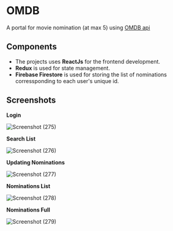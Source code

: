 # OMDB

A portal for movie nomination (at max 5) using [OMDB api](http://www.omdbapi.com/)

## Components

* The projects uses **ReactJs** for the frontend development.
* **Redux** is used for state management.
* **Firebase Firestore** is used for storing the list of nominations corressponding to each user's unique id.

## Screenshots

**Login**

![Screenshot (275)](https://user-images.githubusercontent.com/36294722/92784570-51383880-f3c4-11ea-8a87-9a6ac2166e68.png)

**Search List**

![Screenshot (276)](https://user-images.githubusercontent.com/36294722/92784577-5301fc00-f3c4-11ea-8ee1-a707d5261a26.png)

**Updating Nominations**

![Screenshot (277)](https://user-images.githubusercontent.com/36294722/92784583-54332900-f3c4-11ea-81f7-02ba3e50f538.png)

**Nominations List**

![Screenshot (278)](https://user-images.githubusercontent.com/36294722/92784587-54cbbf80-f3c4-11ea-8d09-01748236e5a3.png)

**Nominations Full**

![Screenshot (279)](https://user-images.githubusercontent.com/36294722/92784592-54cbbf80-f3c4-11ea-9287-d1b4e3174cf0.png)

